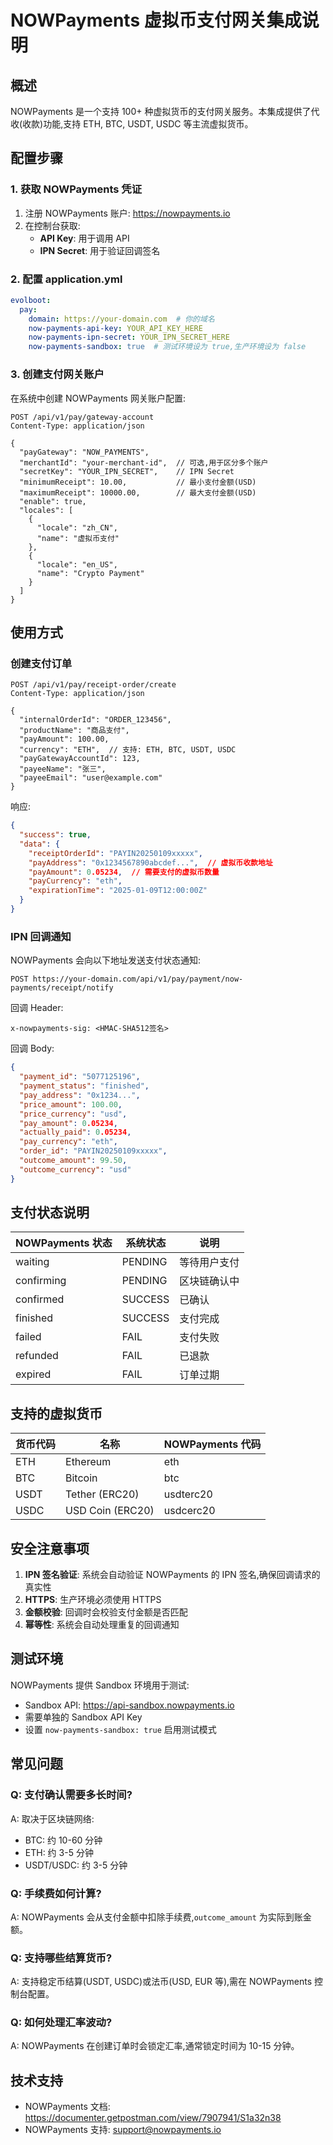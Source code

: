 # NOWPayments 虚拟币支付网关集成说明

## 概述

NOWPayments 是一个支持 100+ 种虚拟货币的支付网关服务。本集成提供了代收(收款)功能,支持 ETH, BTC, USDT, USDC 等主流虚拟货币。

## 配置步骤

### 1. 获取 NOWPayments 凭证

1. 注册 NOWPayments 账户: https://nowpayments.io
2. 在控制台获取:
   - **API Key**: 用于调用 API
   - **IPN Secret**: 用于验证回调签名

### 2. 配置 application.yml

```yaml
evolboot:
  pay:
    domain: https://your-domain.com  # 你的域名
    now-payments-api-key: YOUR_API_KEY_HERE
    now-payments-ipn-secret: YOUR_IPN_SECRET_HERE
    now-payments-sandbox: true  # 测试环境设为 true,生产环境设为 false
```

### 3. 创建支付网关账户

在系统中创建 NOWPayments 网关账户配置:

```http
POST /api/v1/pay/gateway-account
Content-Type: application/json

{
  "payGateway": "NOW_PAYMENTS",
  "merchantId": "your-merchant-id",  // 可选,用于区分多个账户
  "secretKey": "YOUR_IPN_SECRET",    // IPN Secret
  "minimumReceipt": 10.00,           // 最小支付金额(USD)
  "maximumReceipt": 10000.00,        // 最大支付金额(USD)
  "enable": true,
  "locales": [
    {
      "locale": "zh_CN",
      "name": "虚拟币支付"
    },
    {
      "locale": "en_US",
      "name": "Crypto Payment"
    }
  ]
}
```

## 使用方式

### 创建支付订单

```http
POST /api/v1/pay/receipt-order/create
Content-Type: application/json

{
  "internalOrderId": "ORDER_123456",
  "productName": "商品支付",
  "payAmount": 100.00,
  "currency": "ETH",  // 支持: ETH, BTC, USDT, USDC
  "payGatewayAccountId": 123,
  "payeeName": "张三",
  "payeeEmail": "user@example.com"
}
```

响应:
```json
{
  "success": true,
  "data": {
    "receiptOrderId": "PAYIN20250109xxxxx",
    "payAddress": "0x1234567890abcdef...",  // 虚拟币收款地址
    "payAmount": 0.05234,  // 需要支付的虚拟币数量
    "payCurrency": "eth",
    "expirationTime": "2025-01-09T12:00:00Z"
  }
}
```

### IPN 回调通知

NOWPayments 会向以下地址发送支付状态通知:
```
POST https://your-domain.com/api/v1/pay/payment/now-payments/receipt/notify
```

回调 Header:
```
x-nowpayments-sig: <HMAC-SHA512签名>
```

回调 Body:
```json
{
  "payment_id": "5077125196",
  "payment_status": "finished",
  "pay_address": "0x1234...",
  "price_amount": 100.00,
  "price_currency": "usd",
  "pay_amount": 0.05234,
  "actually_paid": 0.05234,
  "pay_currency": "eth",
  "order_id": "PAYIN20250109xxxxx",
  "outcome_amount": 99.50,
  "outcome_currency": "usd"
}
```

## 支付状态说明

| NOWPayments 状态 | 系统状态 | 说明 |
|------------------|----------|------|
| waiting | PENDING | 等待用户支付 |
| confirming | PENDING | 区块链确认中 |
| confirmed | SUCCESS | 已确认 |
| finished | SUCCESS | 支付完成 |
| failed | FAIL | 支付失败 |
| refunded | FAIL | 已退款 |
| expired | FAIL | 订单过期 |

## 支持的虚拟货币

| 货币代码 | 名称 | NOWPayments 代码 |
|---------|------|------------------|
| ETH | Ethereum | eth |
| BTC | Bitcoin | btc |
| USDT | Tether (ERC20) | usdterc20 |
| USDC | USD Coin (ERC20) | usdcerc20 |

## 安全注意事项

1. **IPN 签名验证**: 系统会自动验证 NOWPayments 的 IPN 签名,确保回调请求的真实性
2. **HTTPS**: 生产环境必须使用 HTTPS
3. **金额校验**: 回调时会校验支付金额是否匹配
4. **幂等性**: 系统会自动处理重复的回调通知

## 测试环境

NOWPayments 提供 Sandbox 环境用于测试:
- Sandbox API: https://api-sandbox.nowpayments.io
- 需要单独的 Sandbox API Key
- 设置 `now-payments-sandbox: true` 启用测试模式

## 常见问题

### Q: 支付确认需要多长时间?
A: 取决于区块链网络:
- BTC: 约 10-60 分钟
- ETH: 约 3-5 分钟
- USDT/USDC: 约 3-5 分钟

### Q: 手续费如何计算?
A: NOWPayments 会从支付金额中扣除手续费,`outcome_amount` 为实际到账金额。

### Q: 支持哪些结算货币?
A: 支持稳定币结算(USDT, USDC)或法币(USD, EUR 等),需在 NOWPayments 控制台配置。

### Q: 如何处理汇率波动?
A: NOWPayments 在创建订单时会锁定汇率,通常锁定时间为 10-15 分钟。

## 技术支持

- NOWPayments 文档: https://documenter.getpostman.com/view/7907941/S1a32n38
- NOWPayments 支持: support@nowpayments.io
